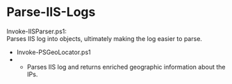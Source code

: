 # Parse-IIS-Logs
Invoke-IISParser.ps1:<br>
Parses IIS log into objects, ultimately making the log easier to parse. 

* Invoke-PSGeoLocator.ps1<br>
* * Parses IIS log and returns enriched geographic information about the IPs.
